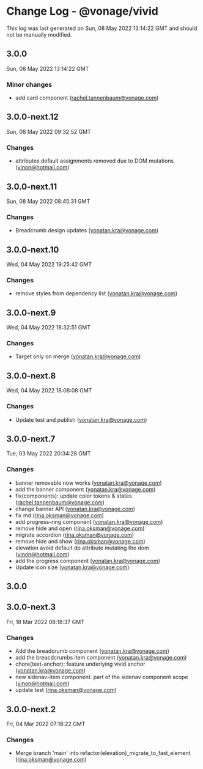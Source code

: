 # Change Log - @vonage/vivid

This log was last generated on Sun, 08 May 2022 13:14:22 GMT and should not be manually modified.

<!-- Start content -->

## 3.0.0

Sun, 08 May 2022 13:14:22 GMT

### Minor changes

- add card component (rachel.tannenbaum@vonage.com)

## 3.0.0-next.12

Sun, 08 May 2022 09:32:52 GMT

### Changes

- attributes default assignments removed due to DOM mutations (yinon@hotmail.com)

## 3.0.0-next.11

Sun, 08 May 2022 08:45:31 GMT

### Changes

- Breadcrumb design updates (yonatan.kra@vonage.com)

## 3.0.0-next.10

Wed, 04 May 2022 19:25:42 GMT

### Changes

- remove styles from dependency list (yonatan.kra@vonage.com)

## 3.0.0-next.9

Wed, 04 May 2022 18:32:51 GMT

### Changes

- Target only on merge (yonatan.kra@vonage.com)

## 3.0.0-next.8

Wed, 04 May 2022 18:08:08 GMT

### Changes

- Update test and publish (yonatan.kra@vonage.com)

## 3.0.0-next.7

Tue, 03 May 2022 20:34:28 GMT

### Changes

- banner removable now works (yonatan.kra@vonage.com)
- add the banner component (yonatan.kra@vonage.com)
- fix(components): update color tokens & states (rachel.tannenbaum@vonage.com)
- change banner API (yonatan.kra@vonage.com)
- fix md (rina.oksman@vonage.com)
- add progress-ring component (yonatan.kra@vonage.com)
- remove hide and open (rina.oksman@vonage.com)
- migrate accordion (rina.oksman@vonage.com)
- remove hide and show (rina.oksman@vonage.com)
- elevation avoid default dp attribute mutating the dom (yinon@hotmail.com)
- add the progress component (yonatan.kra@vonage.com)
- Update icon size (yonatan.kra@vonage.com)

## 3.0.0
## 3.0.0-next.3

Fri, 18 Mar 2022 08:18:37 GMT

### Changes

- Add the breadcrumb component (yonatan.kra@vonage.com)
- add the breacdcrumbs item component (yonatan.kra@vonage.com)
- chore(text-anchor): feature underlying vivid anchor (yonatan.kra@vonage.com)
- new sidenav-item component. part of the sidenav component scope (yinon@hotmail.com)
- update test (rina.oksman@vonage.com)

## 3.0.0-next.2

Fri, 04 Mar 2022 07:18:22 GMT

### Changes

- Merge branch 'main' into refactor(elevation)_migrate_to_fast_element (rina.oksman@vonage.com)

